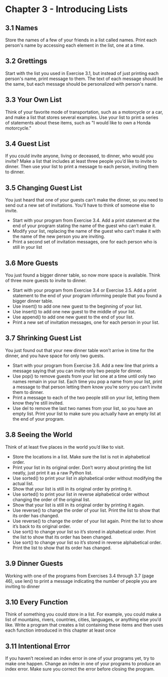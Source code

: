 <h1>Chapter 3 - Introducing Lists</h1>

<h2>3.1 Names</h2>
<p>
    Store the names of a few of your friends in a list called
    names. Print each person's name by accessing each element
    in the list, one at a time.
</p>

<h2>3.2 Grettings</h2>
<p>
    Start with the list you used in Exercise 3.1, but instead
    of just printing each person's name, print message to them.
    The text of each message should be the same, but each
    message should be personalized with person's name.
</p>

<h2>3.3 Your Own List</h2>
<p>
    Think of your favorite mode of transportation, such as a
    motorcycle or a car, and make a list that stores several
    examples. Use your list to print a series of statements
    about these items, such as "I would like to own a Honda
    motorcycle."
</p>

<h2>3.4 Guest List</h2>
<p>
    If you could invite anyone, living or deceased, to dinner, who
    would you invite? Make a list that includes at least three people you’d like to
    invite to dinner. Then use your list to print a message to each person, inviting
    them to dinner.
</p>

<h2>3.5 Changing Guest List</h2>
<p>
    You just heard that one of your guests can’t make the
    dinner, so you need to send out a new set of invitations. You’ll have to think of
    someone else to invite.
<ul>
    <li>
        Start with your program from Exercise 3.4. Add a print statement at the
        end of your program stating the name of the guest who can’t make it.
    </li>
    <li>
        Modify your list, replacing the name of the guest who can’t make it with
        the name of the new person you are inviting.
    </li>
    <li>
        Print a second set of invitation messages, one for each person who is still
        in your list
    </li>
</ul>
</p>

<h2>3.6 More Guests</h2>
<p>
    You just found a bigger dinner table, so now more space is
    available. Think of three more guests to invite to dinner.
<ul>
    <li>
        Start with your program from Exercise 3.4 or Exercise 3.5. Add a print
        statement to the end of your program informing people that you found a
        bigger dinner table.
    </li>
    <li>
        Use insert() to add one new guest to the beginning of your list.
    </li>
    <li>
        Use insert() to add one new guest to the middle of your list.
    </li>
    <li>
        Use append() to add one new guest to the end of your list.
    </li>
    <li>
        Print a new set of invitation messages, one for each person in your list.
    </li>
</ul>
</p>

<h2>3.7 Shrinking Guest List</h2>
<p>
    You just found out that your new dinner table won’t
    arrive in time for the dinner, and you have space for only two guests.
<ul>
    <li>
        Start with your program from Exercise 3.6. Add a new line that prints a
        message saying that you can invite only two people for dinner.
    </li>
    <li>
        Use pop() to remove guests from your list one at a time until only two
        names remain in your list. Each time you pop a name from your list, print
        a message to that person letting them know you’re sorry you can’t invite
        them to dinner.
    </li>
    <li>
        Print a message to each of the two people still on your list, letting them
        know they’re still invited.
    </li>
    <li>
        Use del to remove the last two names from your list, so you have an empty
        list. Print your list to make sure you actually have an empty list at the end
        of your program.
    </li>
</ul>
</p>

<h2>3.8 Seeing the World</h2>
<p>
    Think of at least five places in the world you’d like to
    visit.
<ul>
    <li>
        Store the locations in a list. Make sure the list is not in alphabetical order.
    </li>
    <li>
        Print your list in its original order. Don’t worry about printing the list neatly,
        just print it as a raw Python list.
    </li>
    <li>
        Use sorted() to print your list in alphabetical order without modifying the
        actual list.
    </li>
    <li>
        Show that your list is still in its original order by printing it.
    </li>
    <li>
        Use sorted() to print your list in reverse alphabetical order without changing the order of the original list.
    </li>
    <li>
        Show that your list is still in its original order by printing it again.
    </li>
    <li>
        Use reverse() to change the order of your list. Print the list to show that its
        order has changed.
    </li>
    <li>
        Use reverse() to change the order of your list again. Print the list to show
        it’s back to its original order.
    </li>
    <li>
        Use sort() to change your list so it’s stored in alphabetical order. Print the
        list to show that its order has been changed.
    </li>
    <li>Use sort() to change your list so it’s stored in reverse alphabetical order.
        Print the list to show that its order has changed.</li>
</ul>
</p>

<h2>3.9 Dinner Guests</h2>
<p>
    Working with one of the programs from Exercises 3.4
    through 3.7 (page 46), use len() to print a message indicating the number
    of people you are inviting to dinner
</p>

<h2>3.10 Every Function</h2>
<p>
    Think of something you could store in a list. For example,
    you could make a list of mountains, rivers, countries, cities, languages, or anything else you’d like.
    Write a program that creates a list containing these items
    and then uses each function introduced in this chapter at least once
</p>

<h2>3.11 Intentional Error</h2>
<p>
    If you haven’t received an index error in one of your
    programs yet, try to make one happen. Change an index in one of your programs to produce an index error.
    Make sure you correct the error before closing the program.
</p>